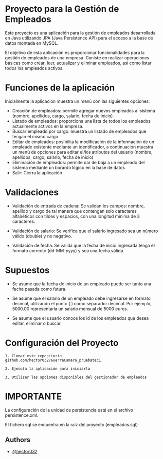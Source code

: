 
# Proyecto para la Gestión de Empleados

Este proyecto es una aplicación para la gestión de empleados desarrollada en Java utilizando JPA (Java Persistence API) para el acceso a la base de datos montada en MySQL.

El objetivo de esta aplicación es proporcionar funcionalidades para la gestión de empleados de una empresa. Coniste en realizar operaciones básicas como crear, leer, actualizar y eliminar empleados, así como listar todos los empleados activos.

# Funciones de la aplicación

Inicialmente la aplicacion muestra un menú con las siguientes opciones:

* Creación de empleados: permite agregar nuevos empleados al sistema (nombre, apellidos, cargo, salario, fecha de inicio)
* Listado de empleados: proporciona una lista de todos los empleados actualmente activos en la empresa.
* Buscar empleado por cargo: muestra un listado de empleados que tengan el mismo cargo
* Editar de empleados: posibilita la modificación de la información de un empleado existente mediante un identificador, a continuación muestra un menú de opciones para editar el/los atributos del usuario (nombre, apellidos, cargo, salario, fecha de inicio)
* Eliminación de empleados: permite dar de baja a un empleado del sistema mediante un borardo lógico en la base de datos
* Salir: Cierra la aplicación

# Validaciones

* Validación de entrada de cadena: Se validan los campos: nombre, apellido y cargo de tal manera que contengan solo caracteres alfabéticos con tildes y espacios, con una longitud mínima de 3 caracteres.

* Validación de salario: Se verifica que el salario ingresado sea un número válido (double) y no negativo.

* Validación de fecha: Se valida que la fecha de inicio ingresada tenga el formato correcto (dd-MM-yyyy) y sea una fecha válida.

# Supuestos

* Se asume que la fecha de inicio de un empleado puede ser tanto una fecha pasada como futura.

* Se asume que el salario de un empleado debe ingresarse en formato decimal, utilizando el punto (.) como separador decimal. Por ejemplo, 5000.00 representaría un salario mensual de 5000 euros.

* Se asume que el usuario conoce los id de los empleados que desea editar, eliminar o buscar.


# Configuración del Proyecto

    1. Clonar este repositorio github.com/hector032/GuerraCamara_pruebatec1

    2. Ejecuta la aplicación para iniciarla 

    3. Utilizar las opciones disponibles del gestionador de empleados

# IMPORTANTE
La configuración de la unidad de persistencia está en el archivo persistence.xml.

El fichero sql se encuentra en la raiz del proyecto (empleados.sql)

## Authors

- [@hector032](https://www.github.com/hector032)
